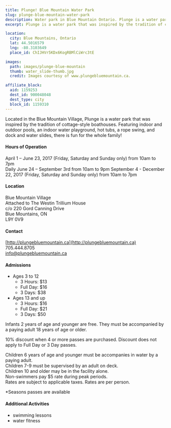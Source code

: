 ```yaml
---
title: Plunge! Blue Mountain Water Park
slug: plunge-blue-mountain-water-park
description: Water park in Blue Mountain Ontario. Plunge is a water park that was inspired by the tradition of cottage-style boathouses.
excerpt: Plunge is a water park that was inspired by the tradition of cottage-style boathouses.

location:
  city: Blue Mountains, Ontario
  lat: 44.5016579
  lng: -80.3103649
  place_id: ChIJHVr5KDx6KogRBMlCiWrc3tE

images:
  path: images/plunge-blue-mountain
  thumb: water_slide-thumb.jpg
  credit: Images courtesy of www.plungebluemountain.ca.

affiliate_block:
  aid: 1159253
  dest_id: 900048048
  dest_type: city
  block_id: 1159310
---
```

Located in the Blue Mountain Village, Plunge is a water park that was inspired by the tradition of cottage-style boathouses.  Featuring indoor and outdoor pools, an indoor water playground, hot tubs, a rope swing, and dock and water slides, there is fun for the whole family!   

#### Hours of Operation 
April 1 – June 23, 2017 (Friday, Saturday and Sunday only) from 10am to 7pm  
Daily June 24 – September 3rd from 10am to 9pm
September 4 - December 22, 2017 (Friday, Saturday and Sunday only) from 10am to 7pm

#### Location 
Blue Mountain Village  
Attached to The Westin Trillium House  
c/o 220 Gord Canning Drive  
Blue Mountains, ON  
L9Y 0V9

#### Contact
[http://plungebluemountain.ca](http://plungebluemountain.ca)  
705.444.8705  
info@plungebluemountain.ca

#### Admissions
- Ages 3 to 12
  - 3 Hours: $13
  - Full Day: $16
  - 3 Days: $38
- Ages 13 and up
  - 3 Hours: $16
  - Full Day: $21
  - 3 Days: $50

Infants 2 years of age and younger are free. They must be accompanied by a paying adult 18 years of age or older.

10% discount when 4 or more passes are purchased. Discount does not apply to Full Day or 3 Day passes. 

Children 6 years of age and younger must be accompanies in water by a paying adult.  
Children 7-9 must be supervised by an adult on deck.  
Children 10 and older may be in the facility alone.  
Non-swimmers pay $5 rate during peak periods.  
Rates are subject to applicable taxes. Rates are per person. 

*Seasons passes are available

#### Additional Activities
- swimming lessons
- water fitness

